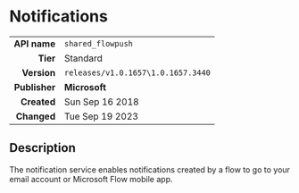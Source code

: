 # Notifications
| | |
|-:|-|
|**API name**|`shared_flowpush`|
|**Tier**|Standard|
|**Version**|`releases/v1.0.1657\1.0.1657.3440`|
|**Publisher**|**Microsoft**|
|**Created**|Sun Sep 16 2018|
|**Changed**|Tue Sep 19 2023|

## Description
The notification service enables notifications created by a flow to go to your email account or Microsoft Flow mobile app.
